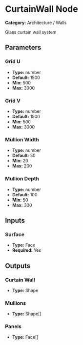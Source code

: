 
# CurtainWall Node

**Category:** Architecture / Walls

Glass curtain wall system

## Parameters


### Grid U
- **Type:** number
- **Default:** 1500
- **Min:** 500
- **Max:** 3000



### Grid V
- **Type:** number
- **Default:** 1500
- **Min:** 500
- **Max:** 3000



### Mullion Width
- **Type:** number
- **Default:** 50
- **Min:** 20
- **Max:** 200



### Mullion Depth
- **Type:** number
- **Default:** 100
- **Min:** 50
- **Max:** 300



## Inputs


### Surface
- **Type:** Face
- **Required:** Yes



## Outputs


### Curtain Wall
- **Type:** Shape



### Mullions
- **Type:** Shape[]



### Panels
- **Type:** Face[]




